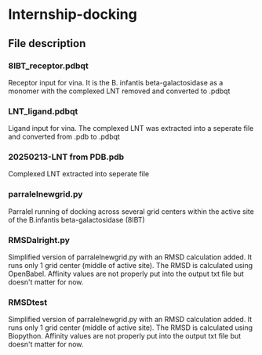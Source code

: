 # Internship-docking

## File description
### 8IBT_receptor.pdbqt
Receptor input for vina. It is the B. infantis beta-galactosidase as a monomer with the complexed LNT removed and converted to .pdbqt
### LNT_ligand.pdbqt
Ligand input for vina. The complexed LNT was extracted into a seperate file and converted from .pdb to .pdbqt
### 20250213-LNT from PDB.pdb
Complexed LNT extracted into seperate file
### parralelnewgrid.py
Parralel running of docking across several grid centers within the active site of the B.infantis beta-galactosidase (8IBT)
### RMSDalright.py
Simplified version of parralelnewgrid.py with an RMSD calculation added. It runs only 1 grid center (middle of active site). The RMSD is calculated using OpenBabel. Affinity values are not properly put into the output txt file but doesn't matter for now.
### RMSDtest
Simplified version of parralelnewgrid.py with an RMSD calculation added. It runs only 1 grid center (middle of active site). The RMSD is calculated using Biopython. Affinity values are not properly put into the output txt file but doesn't matter for now.
